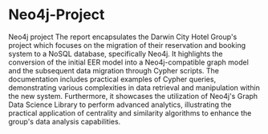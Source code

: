 # Neo4j-Project
Neo4j project
The report encapsulates the Darwin City Hotel Group's project which focuses on the migration of their reservation and booking system to a NoSQL database, specifically Neo4j. It highlights the conversion of the initial EER model into a Neo4j-compatible graph model and the subsequent data migration through Cypher scripts. The documentation includes practical examples of Cypher queries, demonstrating various complexities in data retrieval and manipulation within the new system. Furthermore, it showcases the utilization of Neo4j's Graph Data Science Library to perform advanced analytics, illustrating the practical application of centrality and similarity algorithms to enhance the group's data analysis capabilities.
